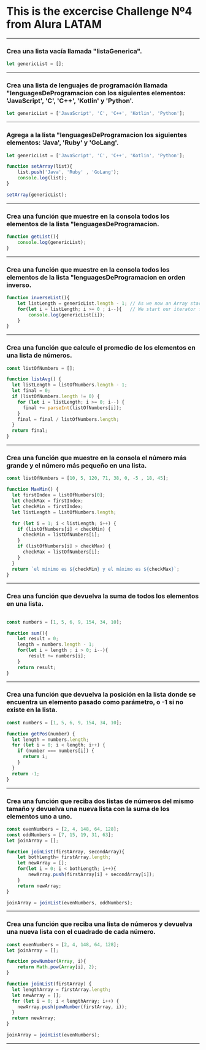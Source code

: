 # This is the excercise Challenge Nº4 from Alura LATAM 

----------
### Crea una lista vacía llamada "listaGenerica".

```JavaScript
let genericList = [];
```
----------
### Crea una lista de lenguajes de programación llamada "lenguagesDeProgramacion con los siguientes elementos: 'JavaScript', 'C', 'C++', 'Kotlin' y 'Python'.

```JavaScript
let genericList = ['JavaScript', 'C', 'C++', 'Kotlin', 'Python'];
```
----------
### Agrega a la lista "lenguagesDeProgramacion los siguientes elementos: 'Java', 'Ruby' y 'GoLang'.

```JavaScript
let genericList = ['JavaScript', 'C', 'C++', 'Kotlin', 'Python'];

function setArray(list){
    list.push('Java', 'Ruby' , 'GoLang');
    console.log(list);
}

setArray(genericList);
```
----------
### Crea una función que muestre en la consola todos los elementos de la lista "lenguagesDeProgramacion.

```JavaScript
function getList(){
    console.log(genericList);
}
```
----------
### Crea una función que muestre en la consola todos los elementos de la lista "lenguagesDeProgramacion en orden inverso.

```JavaScript
function inverseList(){
    let listLength = genericList.length - 1; // As we now an Array starts with 0 so we add the length value minus 1 to our 'listLength'.
    for(let i = listLength; i >= 0 ; i--){   // We start our iterator from 'listLength' and go all the way to zero (first index)
        console.log(genericList[i]);
    }
}
```
----------
### Crea una función que calcule el promedio de los elementos en una lista de números.

```JavaScript
const listOfNumbers = [];

function listAvg() {
  let listLength = listOfNumbers.length - 1;
  let final = 0;
  if (listOfNumbers.length != 0) {
    for (let i = listLength; i >= 0; i--) {
      final += parseInt(listOfNumbers[i]);
    }
    final = final / listOfNumbers.length;
  }
  return final;  
}
```
----------
### Crea una función que muestre en la consola el número más grande y el número más pequeño en una lista.

```JavaScript
const listOfNumbers = [10, 5, 120, 71, 38, 0, -5 , 18, 45];

function MaxMin() {
  let firstIndex = listOfNumbers[0];
  let checkMax = firstIndex;
  let checkMin = firstIndex;
  let listLength = listOfNumbers.length;

  for (let i = 1; i < listLength; i++) {
    if (listOfNumbers[i] < checkMin) {
      checkMin = listOfNumbers[i];
    }
    if (listOfNumbers[i] > checkMax) {
      checkMax = listOfNumbers[i];
    }
  }
  return `el mínimo es ${checkMin} y el máximo es ${checkMax}`;
}
```
----------
### Crea una función que devuelva la suma de todos los elementos en una lista.
```JavaScript

const numbers = [1, 5, 6, 9, 154, 34, 10];

function sum(){
    let result = 0;
    length = numbers.length - 1;
    for(let i = length ; i > 0; i--){
        result += numbers[i];
    }
    return result;
}

```
----------
### Crea una función que devuelva la posición en la lista donde se encuentra un elemento pasado como parámetro, o -1 si no existe en la lista.
```JavaScript
const numbers = [1, 5, 6, 9, 154, 34, 10];

function getPos(number) {
  let length = numbers.length;
  for (let i = 0; i < length; i++) {
    if (number === numbers[i]) {
      return i;
    }
  }
  return -1;
}

```
----------
### Crea una función que reciba dos listas de números del mismo tamaño y devuelva una nueva lista con la suma de los elementos uno a uno.
```JavaScript
const evenNumbers = [2, 4, 148, 64, 128];
const oddNumbers = [7, 15, 19, 31, 63];
let joinArray = [];

function joinList(firstArray, secondArray){
    let bothLength= firstArray.length;
    let newArray = [];
    for(let i = 0; i < bothLength; i++){
        newArray.push(firstArray[i] + secondArray[i]);
    }
    return newArray;
}

joinArray = joinList(evenNumbers, oddNumbers);

```
----------
### Crea una función que reciba una lista de números y devuelva una nueva lista con el cuadrado de cada número.
```JavaScript
const evenNumbers = [2, 4, 148, 64, 128];
let joinArray = [];

function powNumber(Array, i){
    return Math.pow(Array[i], 2);
}

function joinList(firstArray) {
  let lengthArray = firstArray.length;
  let newArray = [];  
  for (let i = 0; i < lengthArray; i++) {
    newArray.push(powNumber(firstArray, i));
  }
  return newArray;
}

joinArray = joinList(evenNumbers);
```
----------
